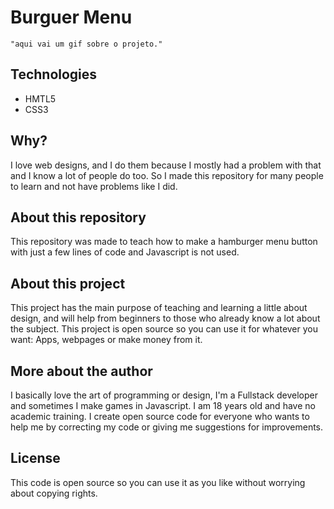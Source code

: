 # Burguer Menu

```
"aqui vai um gif sobre o projeto."
```

## Technologies

 - HMTL5
 - CSS3

## Why?

I love web designs, and I do them because I mostly had a problem with that and I know a lot of people do too. So I made this repository for many people to learn and not have problems like I did.

## About this repository

This repository was made to teach how to make a hamburger menu button with just a few lines of code and Javascript is not used.

## About this project

This project has the main purpose of teaching and learning a little about design, and will help from beginners to those who already know a lot about the subject. This project is open source so you can use it for whatever you want: Apps, webpages or make money from it.

## More about the author

I basically love the art of programming or design, I'm a Fullstack developer and sometimes I make games in Javascript. I am 18 years old and have no academic training. I create open source code for everyone who wants to help me by correcting my code or giving me suggestions for improvements.

## License

This code is open source so you can use it as you like without worrying about copying rights.